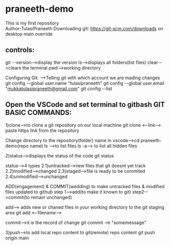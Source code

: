 # praneeth-demo
This is my first repository
<br>
Author-TulasiPraneeth
Downloading git:
https://git-scm.com/downloads
on desktop
main
override

controls:
---------
git --version-->display the version
ls-->displays all folders(list files)
clear-->clears the terminal
pwd-->working directory

Configuring Git:
-->Telling git with which account we are mading changes
git config --global user.name "tulasipraneeth"
git config --global user.email "mukkatulasipraneeth@gmail.com"
git config --list

Open the VSCode and set terminal to gitbash
GIT BASIC COMMANDS:
-------------------
1)clone-->to clone a git repository on our local machine
git clone <--link-->
paste https link from the repository





Change directory to the repository(folder) name in vscode-->cd praneeth-demo(repo name)
ls -->to list files
ls -a--> to list all hidden files

2)status-->displays the status of the code
 git status 

 status-->4 types
  2.1)untracked-->new files that git doesnt yet track
  2.2)modified-->changed
  2.3)staged-->file is ready to be commited
  2.4)unmodified-->unchanged

ADD(engagement) & COMMIT(wedding)
to make untracked files & modified files updated to github
step 1-->add(to make it known to git)
step2-->commit(to remain unchanged)

add--> adds new or chaned files in your working directory to the git staging area
  git add <--filename-->

commit-->it is the record of change
  git commit -m "somemessage"

3)push-->to add local repo content to git(remote) repo content
   git push origin main




